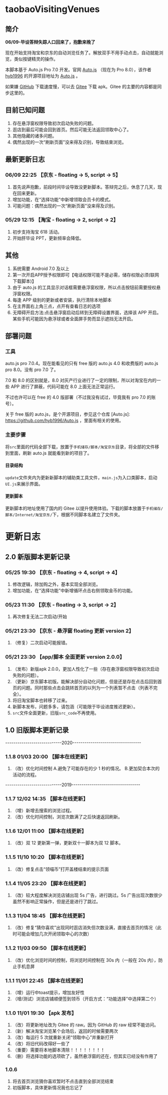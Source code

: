 # taobaoVisitingVenues

## 简介

**06/09-毕设答辩失踪人口回来了，抱歉来晚了**

现在开始支持淘宝和京东的自动浏览任务了。解放双手不用手动点击，自动就能浏览，类似按键精灵的操作。

本脚本基于 Auto.js Pro 7.0 开发。官网 [Auto.js](https://pro.autojs.org/  "Auto.js") （现在为 Pro 8.0），该作者 [hyb1996](https://github.com/hyb1996) 的开源项目地址为 [Auto.js](https://github.com/hyb1996/Auto.js) 。

如果嫌 [GitHub](https://github.com/sleepybear1113/taobaoVisitingVenues) 下载速度慢，可以去 [Gitee](https://gitee.com/sleepybear1113/taobaoVisitingVenues) 下载 apk。Gitee 的主要的内容都是同步这里的。

## 目前已知问题

1. 存在悬浮窗权限导致初次启动失败的问题。
2. 逛店到最后可能会回到首页。然后可能无法返回领取中心了。
3. 其他隐藏的诸多问题。
4. 偶然出现的一次“刷新页面”没来得及识别，导致结束浏览。

## 最新更新日志

### 06/09 22:25 【京东 - floating -> 5, script -> 5】

1. 首先说声抱歉，前段时间毕设导致没更新脚本。答辩完之后，休息了几天，现在回来更新。
2. 增加功能，在“选择功能”中新增领取会员卡的模式。
3. 可能问题：偶然出现的一次“刷新页面”没来得及识别。

### 05/29 12:15 【淘宝 - floating -> 2, script -> 2】

1. 初步支持淘宝 618 活动。
2. 开始肝毕设 PPT，更新频率会降低。

## 其他

1. 系统需要 Android 7.0 及以上
2. 第一次开启APP授予权限即可【电话权限可能不是必需，储存权限必须(联网下载脚本)】
3. 由于 auto.js 的工具显示对话框需要悬浮窗权限，所以点击按钮前需要授权悬浮窗权限。
4. 每逢 APP 级别的更新或者安装，执行清除本地脚本
5. 在主界面右上角三点，点开有查看日志的选项
6. 无障碍开启方法:点击悬浮窗启动后转到无障碍设置界面，选择该 APP 开启。某些手机可能因为悬浮球或者全面屏手势而显示遮挡无法开启。

## 部署问题

### 工具

auto.js pro 7.0.4。现在能看见的只有 free 版的 auto.js 4.0 和收费版的 auto.js pro 8.0。没有 pro 7.0 了。

7.0 和 8.0 的区别就是，8.0 对灰产行业进行了一定的限制，所以对淘宝在内的一些 APP 进行了屏蔽，代码可能在 8.0 上面无法正常运行。

不过也许可以在 free 的 4.0 版部署（不过我没有试过，毕竟我有 pro 7.0 的账号）。

关于 free 版的 auto.js，是个开源项目，参见这个仓库 [Auto.js]: https://github.com/hyb1996/Auto.js ，里面有相关的使用。

### 主要步骤

将`src`里面的代码全部下载，放置于`手机储存/脚本/淘宝京东`目录，将全部的文件移到里面，刷新 auto.js 就能看到新的项目了。

#### 目录结构

`update`文件夹内为更新新脚本的辅助类工具文件，`main.js`为入口类脚本，启动`UI.js`来展示界面。

#### 更新脚本

更新脚本的地址使用了国内的 Gitee 以提升使用体验。下载的脚本放置于`手机储存/脚本/Internet/淘宝京东/`下，根据不同脚本名建立了文件夹。

# 更新日志

## 2.0 新版脚本更新记录

### 05/25 19:30 【京东 - floating -> 4, script -> 4】

1. 修改逻辑，除加购之外，基本实现全部浏览。
2. 增加功能，在“选择功能”中新增循环点击右侧领取金币的功能。

### 05/23 11:30 【京东 - floating -> 3, script -> 2】

1. 再次修复无法二次启动/开始

### 05/21 23:30 【京东 - 悬浮窗 floating 更新 version 2】

1. （修复）二次启动可能报错。

### 05/21 23:30 【app/脚本 全面更新 version 2.0.0】

1. （发布）新版apk 2.0.0，更加人性化了一些（存在悬浮窗权限导致初次启动失败的问题）。
2. （更新）京东脚本初版。能解决部分自动化问题，但是还是存在点击后回到首页的问题。同时那些点击会跳转首页的以列为一个列表暂不点击（列表不完全）。
3. 将旧淘宝脚本也转移了过来。
4. 新脚本发布，问题多多，请包涵（可能限于毕设进度推迟更新）。
5. `src`文件全面更新，旧版`src_code`不再使用。

## 1.0 旧版脚本更新记录

----------------------------2020----------------------------------

### 1.1.8 01/03 20:00 【脚本在线更新】

1. （改）优化时间控制 A.避免了可能存在的少 1 秒的情况。 B.更加契合本次的活动的流程。

----------------------------2019----------------------------------

### 1.1.7 12/02 14:35 【脚本在线更新】

1. （增）新增去搜索的浏览过程。
2. （改）优化时间控制，浏览次数满了之后快速返回刷新。

### 1.1.6 12/01 11:00 【脚本在线更新】

1. （改）双 12 更新第一弹，更新双十一脚本为双 12 脚本。

### 1.1.5 11/10 10:20 【脚本在线更新】

1. （改）修复点击“领喵币”打开盖楼结束的提示页面

### 1.1.4 11/05 23:20 【脚本在线更新】

1. （改）较大程度解决浏览店铺出现 5s 广告，进行跳过。5s 广告出现次数很少虽然不影响正常操作，但是还是进行了跳过。

### 1.1.3 11/04 18:45 【脚本在线更新】

1. （改）修复“猜你喜欢”出现同时逛店消失但次数没满，直接去首页的情况（此时可能会增加几次开闭领取中心的次数）

### 1.1.2 11/03 09:50 【脚本在线更新】

1. （改）优化浏览时间的控制，将浏览时间控制在 30s 内（一般在 20s 内），防止手机息屏

### 1.1.1 11/01 22:45 【脚本在线更新】

1. （增）运行中toast提示，增加友好性
2. （增/测试）浏览店铺顺便签到领币（开启方式：“功能选择”中选择第二个）

### 1.1.0 11/01 19:30 【apk 发布】

1. （改）将更新地址改为 Gitee 的 raw。因为 GitHub 的 raw 经常不能访问。
2. （新）解决淘宝浏览某个会场后，返回的时候需要两次
3. （改）每运行 5 次就重新关闭“领取中心”并重新打开
4. （改）将旧代码改得好一些了
5. （重要）需要将本地脚本清除！！！！！！！！
6. （删）将选择功能的选项砍了，虽然悬浮窗的还在，但其实已经没有作用了

### 1.0.6

1. 将去首页浏览猜你喜欢暂时不点击直到全部浏览结束
2. 初版脚本，具体更新情况我也忘记了
